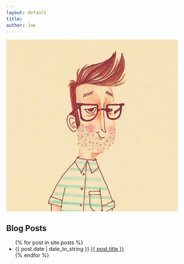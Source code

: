 ```yaml
---
layout: default
title: 
author: Jae
---
```


<!-- profile-img id를 적 -->
<img id="profile-img" src="/images/private/jae.jpeg" alt="jae" />

## Blog Posts

<ul id="main-ul">
    {% for post in site.posts %}
    	<li> 
    		{{ post.date | date_to_string }} <a href="{{ post.url }}">{{ post.title }}</a>
		</li>
    {% endfor %}
</ul>

